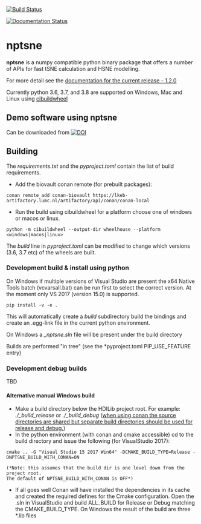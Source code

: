 [![Build Status](https://github.com/github/docs/actions/workflows/main.yml/badge.svg?feature/1.2.0-knnmetrics)](https://github.com/biovault/nptsne/tree/feature/1.2.0-knnmetrics)

[![Documentation Status](https://readthedocs.org/projects/nptsne/badge/?version=stable)](https://nptsne.readthedocs.io/en/release-1.2.0/)

# nptsne

**nptsne** is a numpy compatible python binary package that offers a number of APIs for fast tSNE calculation and HSNE modelling.

For more detail see the [documentation for the current release - 1.2.0](https://nptsne.readthedocs.io/en/release-1.2.0)

Currently python 3.6, 3.7, and 3.8 are supported on Windows, Mac and Linux using [cibuildwheel](https://cibuildwheel.readthedocs.io/en/stable/)

## Demo software using nptsne

Can be downloaded from [![DOI](https://zenodo.org/badge/DOI/10.5281/zenodo.4275752.svg)](https://doi.org/10.5281/zenodo.4275752)

## Building

The *requirements.txt* and the *pyproject.toml* contain the list of build requirements.

- Add the biovault conan remote (for prebuilt packages):
```
conan remote add conan-biovault https://lkeb-artifactory.lumc.nl/artifactory/api/conan/conan-local
```

- Run the build using cibuildwheel for a platform choose one of windows or macos or linux.

```
python -m cibuildwheel --output-dir wheelhouse --platform <windows|macos|linux>
```

The *build* line in *pyproject.toml* can be modified to change which versions (3.6, 3.7 etc) of the wheels are built.

### Development build & install using python

On Windows if multiple versions of Visual Studio are present the x64 Native Tools batch
(vcvarsall.bat) can be run first to select the correct version. At the moment only
VS 2017 (version 15.0) is supported.

```shell
pip install -v -e .
````

This will automatically create a *build* subdirectory build the bindings and create an .egg-link file in the current python environment.

On Windows a *_nptsne.sln* file will be present under the build directory

Builds are performed "in tree" (see the *pyproject.toml PIP_USE_FEATURE entry)

### Development debug builds

TBD


#### Alternative manual Windows build

 - Make a build directory below the HDILib project root.
    For example: *./_build_release* or *./_build_debug*
    (<u>when using conan the source directories are shared but
    separate build directories should be used for release and debug.</u>)
 - In the python environment (with conan and cmake accessible)
 cd to the build directory and issue the following (for VisualStudio 2017):
```
cmake .. -G "Visual Studio 15 2017 Win64" -DCMAKE_BUILD_TYPE=Release -DNPTSNE_BUILD_WITH_CONAN=ON
```
    (*Note: this assumes that the build dir is one level down from the project root.
    The default of NPTSNE_BUILD_WITH_CONAN is OFF*)
 - If all goes well Conan will have installed the dependencies in its cache and
 created the required defines for the Cmake configuration.
 Open the .sln in VisualStudio and build ALL_BUILD for Release or Debug matching the CMAKE_BUILD_TYPE.
     On Windows the result of the build are three *.lib files
